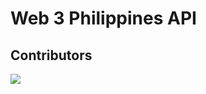 # Web 3 Philippines API

## Contributors
<a href="https://github.com/wareneutron/web3phl-api/graphs/contributors">
  <img src="https://contrib.rocks/image?repo=wareneutron/web3phl-api" />
</a>
